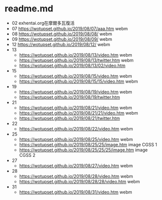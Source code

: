 # readme.md

+ 02 
exhentai.org在摩爾多瓦復活
+ 07
https://wotupset.github.io/2019/08/07/aaa.htm webm
+ 08 
https://wotupset.github.io/2019/08/08/ webm
+ 09
https://wotupset.github.io/2019/08/09/ webm
+ 12 
https://wotupset.github.io/2019/08/12/ webm
+ 13
  + https://wotupset.github.io/2019/08/13/video.htm
webm
  + https://wotupset.github.io/2019/08/13/twitter.htm
webm
  + https://wotupset.github.io/2019/08/13/02/video.htm
+ 15 
  + https://wotupset.github.io/2019/08/15/video.htm
webm
  + https://wotupset.github.io/2019/08/15/15/video.htm
webm
+ 19
  + https://wotupset.github.io/2019/08/19/video.htm webm
  + https://wotupset.github.io/2019/08/19/twitter.htm
+ 21
  + https://wotupset.github.io/2019/08/21/video.htm webm
  + https://wotupset.github.io/2019/08/21/21/video.htm webm
  + https://wotupset.github.io/2019/08/21/twitter.htm
+ 22
  + https://wotupset.github.io/2019/08/22/video.htm webm
+ 25
  + https://wotupset.github.io/2019/08/25/video.htm webm
  + https://wotupset.github.io/2019/08/25/25/image.htm image 
  CGSS 1
  + https://wotupset.github.io/2019/08/25/25/25/image.htm image
  CGSS 2
+ 27
  + https://wotupset.github.io/2019/08/27/video.htm webm
+ 28
  + https://wotupset.github.io/2019/08/28/video.htm webm
  + https://wotupset.github.io/2019/08/28/28/video.htm webm
+ 31
  + https://wotupset.github.io/2019/08/31/video.htm webm
